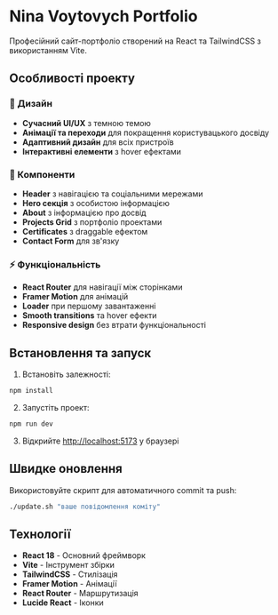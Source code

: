 # Nina Voytovych Portfolio

Професійний сайт-портфоліо створений на React та TailwindCSS з використанням Vite.

## Особливості проекту

### 🎨 Дизайн
- **Сучасний UI/UX** з темною темою
- **Анімації та переходи** для покращення користувацького досвіду
- **Адаптивний дизайн** для всіх пристроїв
- **Інтерактивні елементи** з hover ефектами

### 🎯 Компоненти
- **Header** з навігацією та соціальними мережами
- **Hero секція** з особистою інформацією
- **About** з інформацією про досвід
- **Projects Grid** з портфоліо проектами
- **Certificates** з draggable ефектом
- **Contact Form** для зв'язку

### ⚡ Функціональність
- **React Router** для навігації між сторінками
- **Framer Motion** для анімацій
- **Loader** при першому завантаженні
- **Smooth transitions** та hover ефекти
- **Responsive design** без втрати функціональності

## Встановлення та запуск

1. Встановіть залежності:
```bash
npm install
```

2. Запустіть проект:
```bash
npm run dev
```

3. Відкрийте [http://localhost:5173](http://localhost:5173) у браузері

## Швидке оновлення

Використовуйте скрипт для автоматичного commit та push:
```bash
./update.sh "ваше повідомлення коміту"
```

## Технології

- **React 18** - Основний фреймворк
- **Vite** - Інструмент збірки
- **TailwindCSS** - Стилізація
- **Framer Motion** - Анімації
- **React Router** - Маршрутизація
- **Lucide React** - Іконки
